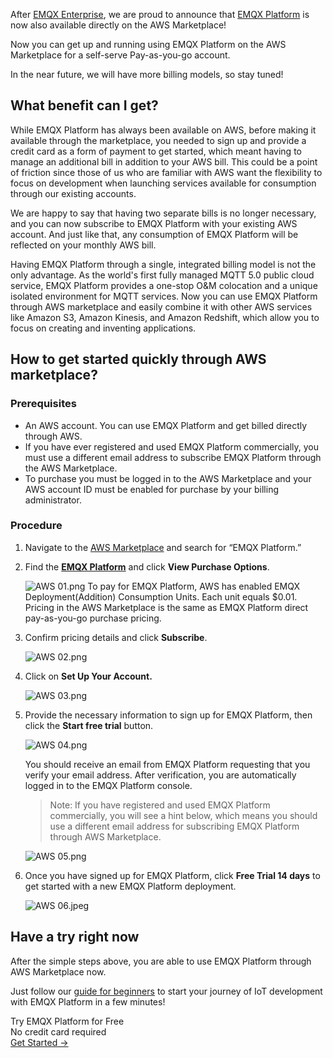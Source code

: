 After [EMQX Enterprise](https://www.emqx.com/en/products/emqx), we are proud to announce that [EMQX Platform](https://www.emqx.com/en/cloud) is now also available directly on the AWS Marketplace!

Now you can get up and running using EMQX Platform on the AWS Marketplace for a self-serve Pay-as-you-go account.

In the near future, we will have more billing models, so stay tuned!


## What benefit can I get?

While EMQX Platform has always been available on AWS, before making it available through the marketplace, you needed to sign up and provide a credit card as a form of payment to get started, which meant having to manage an additional bill in addition to your AWS bill. This could be a point of friction since those of us who are familiar with AWS want the flexibility to focus on development when launching services available for consumption through our existing accounts.

We are happy to say that having two separate bills is no longer necessary, and you can now subscribe to EMQX Platform with your existing AWS account. And just like that, any consumption of EMQX Platform will be reflected on your monthly AWS bill.

Having EMQX Platform through a single, integrated billing model is not the only advantage. As the world's first fully managed MQTT 5.0 public cloud service, EMQX Platform provides a one-stop O&M colocation and a unique isolated environment for MQTT services. Now you can use EMQX Platform through AWS marketplace and easily combine it with other AWS services like Amazon S3, Amazon Kinesis, and Amazon Redshift, which allow you to focus on creating and inventing applications.


## How to get started quickly through AWS marketplace?

### Prerequisites

- An AWS account. You can use EMQX Platform and get billed directly through AWS.
- If you have ever registered and used EMQX Platform commercially, you must use a different email address to subscribe EMQX Platform through the AWS Marketplace.
- To purchase you must be logged in to the AWS Marketplace and your AWS account ID must be enabled for purchase by your billing administrator.

### Procedure

1. Navigate to the [AWS Marketplace](https://aws.amazon.com/marketplace/) and search for “EMQX Platform.”

2. Find the [**EMQX Platform**](https://aws.amazon.com/marketplace/pp/prodview-g6zejrbcad6mu?sr=0-1&ref_=beagle&applicationId=AWSMPContessa) and click **View Purchase Options**.

   ![AWS 01.png](https://assets.emqx.com/images/3b28c00d63c07f60ab2c4e3c9088adc8.png)
   To pay for EMQX Platform, AWS has enabled EMQX Deployment(Addition) Consumption Units. Each unit equals $0.01. Pricing in the AWS Marketplace is the same as EMQX Platform direct pay-as-you-go purchase pricing.

3. Confirm pricing details and click **Subscribe**.

   ![AWS 02.png](https://assets.emqx.com/images/85b951836d9b59814d487c22aa43e484.png)

3. Click on **Set Up Your Account.**

   ![AWS 03.png](https://assets.emqx.com/images/2f698144d59646a78f6994a131807b87.png)

4. Provide the necessary information to sign up for EMQX Platform, then click the **Start free trial** button.

   ![AWS 04.png](https://assets.emqx.com/images/ba89dbe1ff2f2f4f2d1406f4b1a6915b.png)

   You should receive an email from EMQX Platform requesting that you verify your email address. After verification, you are automatically logged in to the EMQX Platform console.

   > Note: If you have registered and used EMQX Platform commercially, you will see a hint below, which means you should use a different email address for subscribing EMQX Platform through AWS Marketplace.

   ![AWS 05.png](https://assets.emqx.com/images/135a2382d5ba183dd8ca818d6da500f1.png)


5. Once you have signed up for EMQX Platform, click **Free Trial 14 days** to get started with a new EMQX Platform deployment.

   ![AWS 06.jpeg](https://assets.emqx.com/images/198dc1ebd51e6d119777181e89afee38.jpeg)


## Have a try right now

After the simple steps above, you are able to use EMQX Platform through AWS Marketplace now.

Just follow our [guide for beginners](https://docs.emqx.com/en/cloud/latest/quick_start/introduction.html) to start your journey of IoT development with EMQX Platform in a few minutes!


<section class="promotion">
    <div>
        Try EMQX Platform for Free
        <div class="is-size-14 is-text-normal has-text-weight-normal">No credit card required</div>
    </div>
    <a href="https://accounts.emqx.com/signup?continue=https://cloud-intl.emqx.com/console/deployments/0?oper=new" class="button is-gradient px-5">Get Started →</a>
</section>
